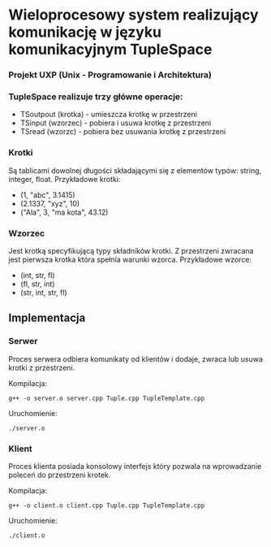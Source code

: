 # Wieloprocesowy system realizujący komunikację w języku komunikacyjnym TupleSpace

### Projekt UXP (Unix - Programowanie i Architektura)

### TupleSpace realizuje trzy główne operacje:
- TSoutpout (krotka) - umieszcza krotkę w przestrzeni
- TSinput (wzorzec) - pobiera i usuwa krotkę z przestrzeni
- TSread (wzorzc) - pobiera bez usuwania krotkę z przestrzeni

### Krotki
Są tablicami dowolnej długości składającymi się z elementów typów: 
string, integer, float. Przykładowe krotki:
- (1, "abc", 3.1415)
- (2.1337, "xyz", 10)
- ("Ala", 3, "ma kota", 43.12)

### Wzorzec 
Jest krotką specyfikującą typy składników krotki. Z przestrzeni zwracana
jest pierwsza krotka która spełnia warunki wzorca. Przykładowe wzorce:
- (int, str, fl)
- (fl, str, int)
- (str, int, str, fl)

## Implementacja

### Serwer
Proces serwera odbiera komunikaty od klientów i dodaje, zwraca lub usuwa krotki z przestrzeni.

Kompilacja: 
```
g++ -o server.o server.cpp Tuple.cpp TupleTemplate.cpp
```
Uruchomienie:
```
./server.o
```

### Klient
Proces klienta posiada konsolowy interfejs który pozwala na wprowadzanie poleceń do przestrzeni krotek.

Kompilacja:
```
g++ -o client.o client.cpp Tuple.cpp TupleTemplate.cpp
```
Uruchomienie:
```
./client.o
```